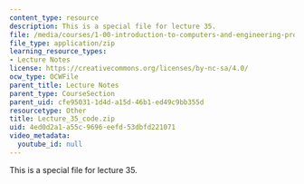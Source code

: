 ```yaml
---
content_type: resource
description: This is a special file for lecture 35.
file: /media/courses/1-00-introduction-to-computers-and-engineering-problem-solving-spring-2012/4ed0d2a1a55c9696eefd53dbfd221071_Lecture_35_code.zip
file_type: application/zip
learning_resource_types:
- Lecture Notes
license: https://creativecommons.org/licenses/by-nc-sa/4.0/
ocw_type: OCWFile
parent_title: Lecture Notes
parent_type: CourseSection
parent_uid: cfe95031-1d4d-a15d-46b1-ed49c9bb355d
resourcetype: Other
title: Lecture_35_code.zip
uid: 4ed0d2a1-a55c-9696-eefd-53dbfd221071
video_metadata:
  youtube_id: null
---
```

This is a special file for lecture 35.